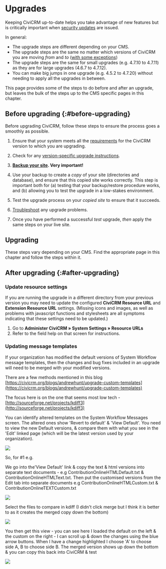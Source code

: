 # Upgrades

Keeping CiviCRM up-to-date helps you take advantage of new features but is critically important when [security updates](https://civicrm.org/security) are issued.

In general:

* The upgrade steps are different depending on your CMS.
* The upgrade steps are the same no matter which versions of CiviCRM you are moving _from_ and _to_ ([with some exceptions](/upgrade/version-specific.md))
* The upgrade steps are the same for small upgrades (e.g. 4.7.10 to 4.7.11) as they are for large upgrades (4.6.7 to 4.7.12).
* You can make big jumps in one upgrade (e.g. 4.5.2 to 4.7.20) without needing to apply all the upgrades in between.

This page provides some of the steps to do before and after an upgrade, but leaves the bulk of the steps up to the CMS specific pages in this chapter.

## Before upgrading {:#before-upgrading}

Before upgrading CiviCRM, follow these steps to ensure the process goes a smoothly as possible.

1. Ensure that your system meets all the [requirements](/requirements.md) for the CiviCRM version to which you are upgrading.

1. Check for any [version-specific upgrade instructions](/upgrade/version-specific.md).

1. **[Backup your site](/setup/backups.md). Very important!**

1. Use your backup to create a _copy_ of your site (directories and database), and ensure that this copied site works correctly. This step is important both for (a) testing that your backup/restore procedure works, and (b) allowing you to test the upgrade in a low-stakes environment.
 
1. Test the upgrade process on your _copied site_ to ensure that it succeeds.

1. [Troubleshoot](/troubleshooting.md) any upgrade problems.

1. Once you have performed a successful *test* upgrade, *then* apply the same steps on your live site.

## Upgrading

These steps vary depending on your CMS. Find the appropriate page in this chapter and follow the steps within it.

## After upgrading {:#after-upgrading}

### Update resource settings

If you are running the upgrade in a different directory from your previous version you may need to update the configured **CiviCRM Resource URL** and **Extension Resource URL** settings. (Missing icons and images, as well as problems with javascript functions and stylesheets are all symptoms indicating that these settings need to be updated.)

1. Go to **Administer CiviCRM » System Settings » Resource URLs**
1. Refer to the field help on that screen for instructions.

### Updating message templates

If your organization has modified the default versions of System Workflow message templates, then the changes and bug fixes included in an upgrade will need to be merged with your modified versions.

There are a few methods mentioned in this blog [https://civicrm.org/blogs/andrewhunt/upgrade-custom-templates](https://civicrm.org/blogs/andrewhunt/upgrade-custom-templates)

The focus here is on the one that seems most low tech - [http://sourceforge.net/projects/kdiff3](http://sourceforge.net/projects/kdiff3)

You can identify altered templates on the System Workflow Messages screen. The altered ones show 'Revert to default' & 'View Default'. You need to view the new Default versions, & compare them with what you see in the 'Edit' linked page (which will be the latest version used by your organization).

![](https://wiki.civicrm.org/confluence/download/attachments/135135258/TemplatesToUpdate.jpg?version=1&modificationDate=1399945725000&api=v2)

So, for #1 e.g.

We go into the'View Default' link & copy the text & html versions into separate text documents - e.g ContributionOnlineHTMLDefault.txt & ContributionOnlineHTMLText.txt. Then put the customised versions from the Edit tab into separate documents e.g ContributionOnlineHTMLCustom.txt & ContributionOnlineTEXTCustom.txt

![](https://wiki.civicrm.org/confluence/download/attachments/135135258/CopyCustomisedText.jpg?version=1&modificationDate=1399945725000&api=v2)

Select the files to compare in kdiff (I didn't click merge but I think it is better to as it creates the merged copy down the bottom)

![](https://wiki.civicrm.org/confluence/download/attachments/135135258/Compare2FilesInKdiff.jpg?version=1&modificationDate=1399945725000&api=v2)

You then get this view - you can see here I loaded the default on the left & the custom on the right - I can scroll up & down the changes using the blue arrow buttons. When I have a change highlighted I choose 'A' to choose side A, B to choose side B. The merged version shows up down the bottom & you can copy this back into CiviCRM & test

![](https://wiki.civicrm.org/confluence/download/attachments/135135258/Compare%26Merge.jpg?version=1&modificationDate=1399945725000&api=v2)


